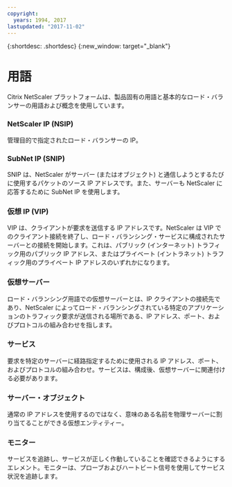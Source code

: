 ```yaml
---
copyright:
  years: 1994, 2017
lastupdated: "2017-11-02"
---
```


{:shortdesc: .shortdesc}
{:new_window: target="_blank"}

# 用語

Citrix NetScaler プラットフォームは、製品固有の用語と基本的なロード・バランサーの用語および概念を使用しています。 

### NetScaler IP (NSIP)

管理目的で指定されたロード・バランサーの IP。

### SubNet IP (SNIP)

SNIP は、NetScaler がサーバー (またはオブジェクト) と通信しようとするたびに使用するパケットのソース IP アドレスです。また、サーバーも NetScaler に応答するために SubNet IP を使用します。

### 仮想 IP (VIP)

VIP は、クライアントが要求を送信する IP アドレスです。NetScaler は VIP でのクライアント接続を終了し、ロード・バランシング・サービスに構成されたサーバーとの接続を開始します。これは、パブリック (インターネット) トラフィック用のパブリック IP アドレス、またはプライベート (イントラネット) トラフィック用のプライベート IP アドレスのいずれかになります。

### 仮想サーバー

ロード・バランシング用語での仮想サーバーとは、IP クライアントの接続先であり、NetScaler によってロード・バランシングされている特定のアプリケーションのトラフィック要求が送信される場所である、IP アドレス、ポート、およびプロトコルの組み合わせを指します。

### サービス

要求を特定のサーバーに経路指定するために使用される IP アドレス、ポート、およびプロトコルの組み合わせ。サービスは、構成後、仮想サーバーに関連付ける必要があります。

### サーバー・オブジェクト

通常の IP アドレスを使用するのではなく、意味のある名前を物理サーバーに割り当てることができる仮想エンティティー。

### モニター

サービスを追跡し、サービスが正しく作動していることを確認できるようにするエレメント。モニターは、プローブおよびハートビート信号を使用してサービス状況を追跡します。
